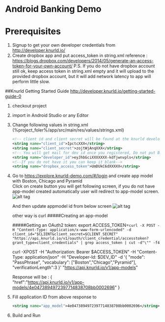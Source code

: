 # Android Banking Demo

# Prerequisites
1. Signup to get your own developer credentials from http://developer.knurld.io/
2. Create dropbox app and put access_token in string.xml
reference : https://blogs.dropbox.com/developers/2014/05/generate-an-access-token-for-your-own-account/
P.S. If you do not have dropbox account still ok, keep access token in string.xml empty and it will upload to the provided dropbox account, but it will add network latency to app will perform little slow.

##Knurld Getting Started Guide
http://developer.knurld.io/getting-started-guide-0

1. checkout project 
2. import in Android Studio or any Editor
3. Change following values in string.xml (%project_foler%/app/src/main/res/values/strings.xml)
    
    ```xml
    <!-- client id and client secret will be found at the knurld developer account -->
    <string name="client_id">IpctcXXX</string> 
    <string name="client_secret">zojtWjAnqXXX</string>
    <!-- You will get mail for dev id once you registered, Do not put Bearer: in developer id-->
    <string name="developer_id">eyJhbGciXXXXXXX-kdfjwnvpls</string>
    <!--If you do not have it you can keep it blank-->
    <string name="dropbox_access_token">UmDUkC6dXXXXX</string>
    ```

4.  Go to https://explore.knurld-demo.com/#/login and create app model with Boston, Chicago and Pyramid                                      
    Click on create button you will get following screen, if you do not have app-model created automatically user will redirect to app-model screen.
    ![alt tag](https://github.com/knurld/Anroid-Banking-Demo/blob/master/add_appmodel.png)
    
    And then update appmodel id from below screen
    ![alt tag](https://github.com/knurld/Anroid-Banking-Demo/blob/master/Knurld.png)


    other way is curl 
    #####Creating an app-model

    #####Getting an OAuth2 token:
    export ACCESS_TOKEN=`curl -X POST -H "Content-Type: application/x-www-form-urlencoded" -d client_id="$CLIENT&client_secret=$CLIENT_SECRET" "https://api.knurld.io/v1/oauth/client_credential/accesstoken?grant_type=client_credentials" | grep access_token | cut -d"\"" -f4`
    
    curl -XPOST -H "Authorization: Bearer $ACCESS_TOKEN" -H "Content-Type: application/json" -H "Developer-Id: $DEV_ID" -d '{ "mode": "PassPhrase", "vocabulary": ["Boston","Chicago","Pyramid"], "verificationLength":3 }' "https://api.knurld.io/v1/app-models"
    
    Response will be : {   
        "href":"https://api.knurld.io/v1/app-models/4e0473894972397714838708bb0002696"
    }

5.  Fill application ID from above response to   
    ```xml 
    <string name="app_model">4e0473894972397714838708bb0002696</string>
    ```
6.  Build and Run
